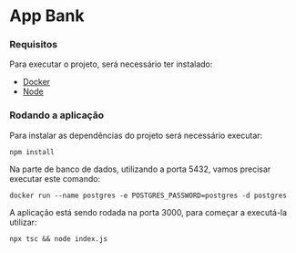 # App Bank

### Requisitos

Para executar o projeto, será necessário ter instalado:

- [Docker](https://www.docker.com/) 
- [Node](https://nodejs.org/en/download/)

### Rodando a aplicação

Para instalar as dependências do projeto será necessário executar:

```
npm install
```

Na parte de banco de dados, utilizando a porta 5432, vamos precisar executar este comando:

```
docker run --name postgres -e POSTGRES_PASSWORD=postgres -d postgres
```

A aplicação está sendo rodada na porta 3000, para começar a executá-la utilizar:

```
npx tsc && node index.js
```




